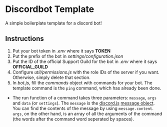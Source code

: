 Discordbot Template
===================
A simple boilerplate template for a discord bot!

Instructions
------------
1) Put your bot token in _.env_ where it says **TOKEN**
2) Put the prefix of the bot in _settings/configuration.json_
3) Put the ID of the official Support Guild for the bot in _.env_ where it says **OFFICIAL_GUILD**
4) Configure _util/permissions.js_ with the role IDs of the server if you want. Otherwise, simply delete that section.
5) In _bot.js_, fill the _commands_ object with commands for your bot. The template command is the `ping` command, which has already been done.

- The run function of a command takes three parameters: `message`, `args` and `data` (or `settings`). The `message` is the [discord.js](https://discord.js.org/#/) [message object](https://discord.js.org/#/docs/main/stable/class/Message). You can find the contents of the message by using `message.content`. `args`, on the other hand, is an array of all the arguments of the command (the words after the command word seperated by spaces).